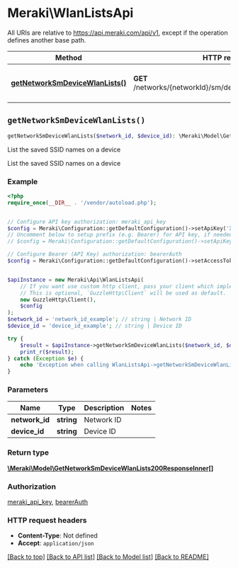 # Meraki\WlanListsApi

All URIs are relative to https://api.meraki.com/api/v1, except if the operation defines another base path.

| Method | HTTP request | Description |
| ------------- | ------------- | ------------- |
| [**getNetworkSmDeviceWlanLists()**](WlanListsApi.md#getNetworkSmDeviceWlanLists) | **GET** /networks/{networkId}/sm/devices/{deviceId}/wlanLists | List the saved SSID names on a device |


## `getNetworkSmDeviceWlanLists()`

```php
getNetworkSmDeviceWlanLists($network_id, $device_id): \Meraki\Model\GetNetworkSmDeviceWlanLists200ResponseInner[]
```

List the saved SSID names on a device

List the saved SSID names on a device

### Example

```php
<?php
require_once(__DIR__ . '/vendor/autoload.php');


// Configure API key authorization: meraki_api_key
$config = Meraki\Configuration::getDefaultConfiguration()->setApiKey('X-Cisco-Meraki-API-Key', 'YOUR_API_KEY');
// Uncomment below to setup prefix (e.g. Bearer) for API key, if needed
// $config = Meraki\Configuration::getDefaultConfiguration()->setApiKeyPrefix('X-Cisco-Meraki-API-Key', 'Bearer');

// Configure Bearer (API Key) authorization: bearerAuth
$config = Meraki\Configuration::getDefaultConfiguration()->setAccessToken('YOUR_ACCESS_TOKEN');


$apiInstance = new Meraki\Api\WlanListsApi(
    // If you want use custom http client, pass your client which implements `GuzzleHttp\ClientInterface`.
    // This is optional, `GuzzleHttp\Client` will be used as default.
    new GuzzleHttp\Client(),
    $config
);
$network_id = 'network_id_example'; // string | Network ID
$device_id = 'device_id_example'; // string | Device ID

try {
    $result = $apiInstance->getNetworkSmDeviceWlanLists($network_id, $device_id);
    print_r($result);
} catch (Exception $e) {
    echo 'Exception when calling WlanListsApi->getNetworkSmDeviceWlanLists: ', $e->getMessage(), PHP_EOL;
}
```

### Parameters

| Name | Type | Description  | Notes |
| ------------- | ------------- | ------------- | ------------- |
| **network_id** | **string**| Network ID | |
| **device_id** | **string**| Device ID | |

### Return type

[**\Meraki\Model\GetNetworkSmDeviceWlanLists200ResponseInner[]**](../Model/GetNetworkSmDeviceWlanLists200ResponseInner.md)

### Authorization

[meraki_api_key](../../README.md#meraki_api_key), [bearerAuth](../../README.md#bearerAuth)

### HTTP request headers

- **Content-Type**: Not defined
- **Accept**: `application/json`

[[Back to top]](#) [[Back to API list]](../../README.md#endpoints)
[[Back to Model list]](../../README.md#models)
[[Back to README]](../../README.md)
